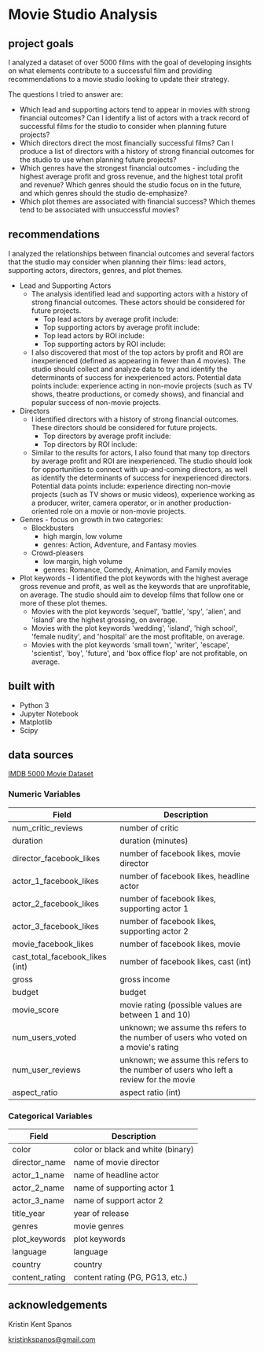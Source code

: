 # Movie Studio Analysis

## project goals
I analyzed a dataset of over 5000 films with the goal of developing insights on what elements contribute to a successful film and providing recommendations to a movie studio looking to update their strategy.

The questions I tried to answer are:
* Which lead and supporting actors tend to appear in movies with strong financial outcomes? Can I identify a list of actors with a track record of successful films for the studio to consider when planning future projects?
* Which directors direct the most financially successful films? Can I produce a list of directors with a history of strong financial outcomes for the studio to use when planning future projects?
* Which genres have the strongest financial outcomes - including the highest average profit and gross revenue, and the highest total profit and revenue? Which genres should the studio focus on in the future, and which genres should the studio de-emphasize?
* Which plot themes are associated with financial success? Which themes tend to be associated with unsuccessful movies? 

## recommendations
I analyzed the relationships between financial outcomes and several factors that the studio may consider when planning their films: lead actors, supporting actors, directors, genres, and plot themes.

* Lead and Supporting Actors
  * The analysis identified lead and supporting actors with a history of strong financial outcomes. These actors should be considered for future projects.
    * Top lead actors by average profit include:
    * Top supporting actors by average profit include:
    * Top lead actors by ROI include:
    * Top supporting actors by ROI include:
  * I also discovered that most of the top actors by profit and ROI are inexperienced (defined as appearing in fewer than 4 movies). The studio should collect and analyze data to try and identify the determinants of success for inexperienced actors. Potential data points include: experience acting in non-movie projects (such as TV shows, theatre productions, or comedy shows), and financial and popular success of non-movie projects.
* Directors
  * I identified directors with a history of strong financial outcomes. These directors should be considered for future projects.
    * Top directors by average profit include:
    * Top directors by ROI include: 
  * Similar to the results for actors, I also found that many top directors by average profit and ROI are inexperienced. The studio should look for opportunities to connect with up-and-coming directors, as well as identify the determinants of success for inexperienced directors. Potential data points include: experience directing non-movie projects (such as TV shows or music videos), experience working as a producer, writer, camera operator, or in another production-oriented role on a movie or non-movie projects. 
* Genres - focus on growth in two categories:
  *	Blockbusters
    *	high margin, low volume
    *	genres: Action, Adventure, and Fantasy movies
  *	Crowd-pleasers
    * low margin, high volume	 
    *	genres: Romance, Comedy, Animation, and Family movies
 * Plot keywords - I identified the plot keywords with the highest average gross revenue and profit, as well as the keywords that are unprofitable, on average. The studio should aim to develop films that follow one or more of these plot themes.
   * Movies with the plot keywords 'sequel', 'battle', 'spy', 'alien', and 'island' are the highest grossing, on average.
   * Movies with the plot keywords 'wedding', 'island', 'high school', 'female nudity', and 'hospital' are the most profitable, on average.
   * Movies with the plot keywords 'small town', 'writer', 'escape', 'scientist', 'boy', 'future', and 'box office flop' are not profitable, on average. 

## built with
* Python 3
* Jupyter Notebook
* Matplotlib
* Scipy

## data sources
[IMDB 5000 Movie Dataset](https://www.kaggle.com/carolzhangdc/imdb-5000-movie-dataset)

### Numeric Variables
Field | Description
------------ | -------------
num_critic_reviews| number of critic
duration | duration (minutes)
director_facebook_likes| number of facebook likes, movie director 
actor_1_facebook_likes| number of facebook likes, headline actor
actor_2_facebook_likes| number of facebook likes, supporting actor 1
actor_3_facebook_likes| number of facebook likes, supporting actor 2
movie_facebook_likes| number of facebook likes, movie
cast_total_facebook_likes (int)| number of facebook likes, cast (int)
gross| gross income
budget| budget
movie_score| movie rating (possible values are between 1 and 10)
num_users_voted | unknown; we assume ths refers to the number of users who voted on a movie's rating
num_user_reviews| unknown; we assume this refers to the number of users who left a review for the movie
aspect_ratio | aspect ratio (int)

### Categorical Variables
Field | Description
------------ | -------------
color| color or black and white (binary)
director_name| name of movie director
actor_1_name| name of headline actor
actor_2_name| name of supporting actor 1
actor_3_name| name of support actor 2
title_year| year of release
genres| movie genres
plot_keywords| plot keywords
language| language
country| country
content_rating| content rating (PG, PG13, etc.)

## acknowledgements
Kristin Kent Spanos

kristinkspanos@gmail.com
